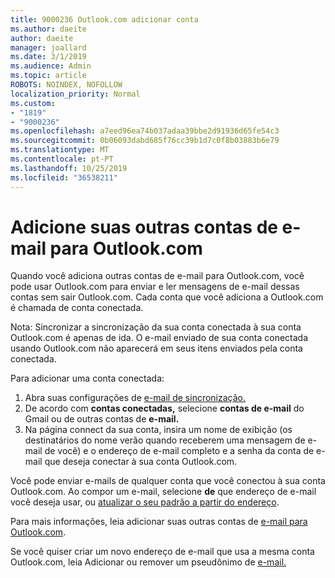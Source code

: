 ```yaml
---
title: 9000236 Outlook.com adicionar conta
ms.author: daeite
author: daeite
manager: joallard
ms.date: 3/1/2019
ms.audience: Admin
ms.topic: article
ROBOTS: NOINDEX, NOFOLLOW
localization_priority: Normal
ms.custom:
- "1819"
- "9000236"
ms.openlocfilehash: a7eed96ea74b037adaa39bbe2d91936d65fe54c3
ms.sourcegitcommit: 0b06093dabd685f76cc39b1d7c0f8b03883b6e79
ms.translationtype: MT
ms.contentlocale: pt-PT
ms.lasthandoff: 10/25/2019
ms.locfileid: "36538211"
---
```

# <a name="add-your-other-email-accounts-to-outlookcom"></a>Adicione suas outras contas de e-mail para Outlook.com

Quando você adiciona outras contas de e-mail para Outlook.com, você pode usar Outlook.com para enviar e ler mensagens de e-mail dessas contas sem sair Outlook.com. Cada conta que você adiciona a Outlook.com é chamada de conta conectada.

Nota: Sincronizar a sincronização da sua conta conectada à sua conta Outlook.com é apenas de ida. O e-mail enviado de sua conta conectada usando Outlook.com não aparecerá em seus itens enviados pela conta conectada.

Para adicionar uma conta conectada:

1. Abra suas configurações de [e-mail de sincronização.](https://go.microsoft.com/fwlink/?linkid=875264)
2. De acordo com **contas conectadas,** selecione **contas de e-mail** do Gmail ou de outras contas de **e-mail.**
3. Na página connect da sua conta, insira um nome de exibição (os destinatários do nome verão quando receberem uma mensagem de e-mail de você) e o endereço de e-mail completo e a senha da conta de e-mail que deseja conectar à sua conta Outlook.com.

Você pode enviar e-mails de qualquer conta que você conectou à sua conta Outlook.com. Ao compor um e-mail, selecione **de** que endereço de e-mail você deseja usar, ou [atualizar o seu padrão a partir do endereço](https://go.microsoft.com/fwlink/?linkid=875264).

Para mais informações, leia adicionar suas outras contas de [e-mail para Outlook.com](https://support.office.com/article/c5224df4-5885-4e79-91ba-523aa743f0ba?wt.mc_id=Office_Outlook_com_Alchemy).

Se você quiser criar um novo endereço de e-mail que usa a mesma conta Outlook.com, leia Adicionar ou remover um pseudônimo de [e-mail.](https://support.office.com/article/459b1989-356d-40fa-a689-8f285b13f1f2?wt.mc_id=Office_Outlook_com_Alchemy)